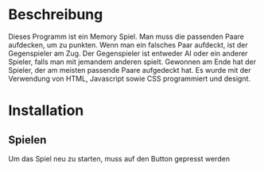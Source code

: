 <h1> Beschreibung </h1>
Dieses Programm ist ein Memory Spiel. Man muss die passenden Paare aufdecken, um zu punkten. Wenn man ein falsches Paar aufdeckt, ist der Gegenspieler am Zug. Der Gegenspieler ist entweder AI oder ein anderer Spieler, falls man mit jemandem anderen spielt. Gewonnen am Ende hat der Spieler, der am meisten passende Paare aufgedeckt hat. Es wurde mit der Verwendung von HTML, Javascript sowie CSS programmiert und designt.

<h1>Installation</h1>

## Spielen
Um das Spiel neu zu starten, muss auf den Button gepresst werden


